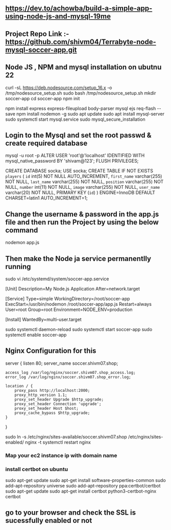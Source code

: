 ## https://dev.to/achowba/build-a-simple-app-using-node-js-and-mysql-19me
## Project Repo Link :- https://github.com/shivm04/Terrabyte-node-mysql-soccer-app.git

## Node JS , NPM and mysql installation on ubutnu 22 

curl -sL https://deb.nodesource.com/setup_16.x -o /tmp/nodesource_setup.sh
sudo bash /tmp/nodesource_setup.sh
mkdir soccer-app
cd soccer-app
npm init

npm install express express-fileupload body-parser mysql ejs req-flash --save
npm install nodemon -g
sudo apt update
sudo apt install mysql-server
sudo systemctl start mysql.service
sudo mysql_secure_installation

## Login to the Mysql and set the root passwd & create required database

mysql -u root -p
ALTER USER 'root'@'localhost' IDENTIFIED WITH mysql_native_password BY 'shivam@123';
FLUSH PRIVILEGES;

CREATE DATABASE socka;
USE socka;
CREATE TABLE IF NOT EXISTS `players` (
    `id` int(5) NOT NULL AUTO_INCREMENT,
    `first_name` varchar(255) NOT NULL,
    `last_name` varchar(255) NOT NULL,
    `position` varchar(255) NOT NULL,
    `number` int(11) NOT NULL,
    `image` varchar(255) NOT NULL,
    `user_name` varchar(20) NOT NULL,
    PRIMARY KEY (`id`)
) ENGINE=InnoDB  DEFAULT CHARSET=latin1 AUTO_INCREMENT=1;

## Change the username & password in the app.js file and then run the Project by using the below command 
nodemon app.js

## Then make the Node ja service permanentlly running 

sudo vi /etc/systemd/system/soccer-app.service

[Unit]
Description=My Node.js Application
After=network.target

[Service]
Type=simple
WorkingDirectory=/root/soccer-app
ExecStart=/usr/bin/nodemon /root/soccer-app/app.js
Restart=always
User=root
Group=root
Environment=NODE_ENV=production

[Install]
WantedBy=multi-user.target


sudo systemctl daemon-reload
sudo systemctl start soccer-app
sudo systemctl enable soccer-app


## Nginx Configuration for this

server {
    listen 80;
    server_name soccer.shivm07.shop;

    access_log /var/log/nginx/soccer.shivm07.shop_access.log;
    error_log /var/log/nginx/soccer.shivm07.shop_error.log;

    location / {
        proxy_pass http://localhost:2000;
        proxy_http_version 1.1;
        proxy_set_header Upgrade $http_upgrade;
        proxy_set_header Connection 'upgrade';
        proxy_set_header Host $host;
        proxy_cache_bypass $http_upgrade;
    }
}

sudo ln -s /etc/nginx/sites-available/soccer.shivm07.shop /etc/nginx/sites-enabled/
nginx -t
systemctl restart nginx

### Map your ec2 instance ip with domain name 

### install certbot on ubuntu 

sudo apt-get update
sudo apt-get install software-properties-common
sudo add-apt-repository universe
sudo add-apt-repository ppa:certbot/certbot
sudo apt-get update
sudo apt-get install certbot python3-certbot-nginx
certbot

## go to your browser and check the SSL is sucessfully enabled or not 




